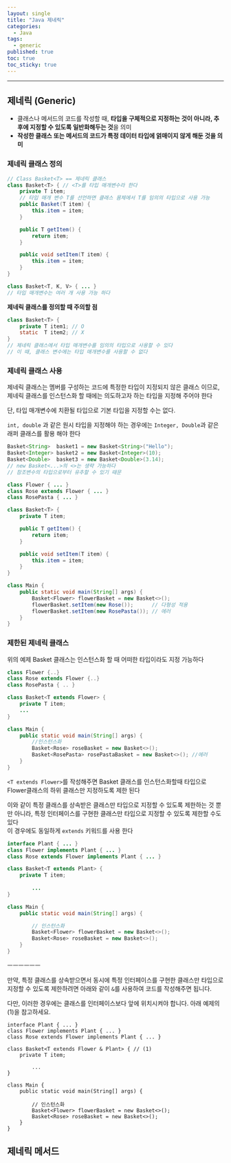 ```yaml
---
layout: single
title: "Java 제네릭"
categories:
  - Java
tags:
  - generic
published: true
toc: true
toc_sticky: true
---
```

----

## 제네릭 (Generic)
- 클래스나 메서드의 코드를 작성할 때, **타입을 구체적으로 지정하는 것이 아니라, 추후에 지정할 수 있도록 일반화해두는 것**을 의미
- **작성한 클래스 또는 메서드의 코드가 특정 데이터 타입에 얽매이지 않게 해둔 것을 의미**

### 제네릭 클래스 정의

```java
// Class Basket<T> == 제네릭 클래스
class Basket<T> { // <T>를 타입 매개변수라 한다
    private T item;
	// 타입 매개 변수 T를 선언하면 클래스 몸체에서 T를 임의의 타입으로 사용 가능
    public Basket(T item) {
        this.item = item;
    }

    public T getItem() {
        return item;
    }

    public void setItem(T item) {
        this.item = item;
    }
}
```

```java
class Basket<T, K, V> { ... }
// 타입 매개변수는 여러 개 사용 가능 하다
```

 **제네릭 클래스를 정의할 때 주의할 점**
 
```java
class Basket<T> {
	private T item1; // O 
	static  T item2; // X 
}
// 제네릭 클래스에서 타입 매개변수를 임의의 타입으로 사용할 수 있다
// 이 때, 클래스 변수에는 타입 매개변수를 사용할 수 없다
```

### 제네릭 클래스 사용
제네릭 클래스는 멤버를 구성하는 코드에 특정한 타입이 지정되지 않은 클래스 이므로, 제네릭 클래스를 인스턴스화 할 때에는 의도하고자 하는 타입을 지정해 주어야 한다

단, 타입 매개변수에 치환될 타입으로 기본 타입을 지정할 수는 없다.  

`int, double` 과 같은 원시 타입을 지정해야 하는 경우에는 `Integer, Double`과 같은 래퍼 클래스를 활용 해야 한다

```java
Basket<String>  basket1 = new Basket<String>("Hello");
Basket<Integer> basket2 = new Basket<Integer>(10);
Basket<Double>  basket3 = new Basket<Double>(3.14);
// new Basket<...>의 <>는 생략 가능하다
// 참조변수의 타입으로부터 유추할 수 있기 때문
```

```java
class Flower { ... }
class Rose extends Flower { ... }
class RosePasta { ... }

class Basket<T> {
    private T item;

    public T getItem() {
        return item;
    }

    public void setItem(T item) {
        this.item = item;
    }
}

class Main {
    public static void main(String[] args) {
        Basket<Flower> flowerBasket = new Basket<>();
        flowerBasket.setItem(new Rose());      // 다형성 적용
        flowerBasket.setItem(new RosePasta()); // 에러
    }
}
```

### 제한된 제네릭 클래스
위의 예제 Basket 클래스는 인스턴스화 할 때 어떠한 타입이라도 지정 가능하다

```java
class Flower {..}
class Rose extends Flower {..}
class RosePasta { .. }

class Basket<T extends Flower> {
    private T item;
    ...
}

class Main {
	public static void main(String[] args) {
		//인스턴스화
		Basket<Rose> roseBasket = new Basket<>();
		Basket<RosePasta> rosePastaBasket = new Basket<>(); //에러
	}
}
```

`<T extends Flower>`를 작성해주면 Basket 클래스를 인스턴스화할때 타입으로 Flower클래스의 하위 클래스만 지정하도록 제한 된다
   
   
이와 같이 특정 클래스를 상속받은 클래스만 타입으로 지정할 수 있도록 제한하는 것 뿐만 아니라, 특정 인터페이스를 구현한 클래스만 타입으로 지정할 수 있도록 제한할 수도 있다  
이 경우에도 동일하게 `extends` 키워드를 사용 한다

```java
interface Plant { ... }
class Flower implements Plant { ... }
class Rose extends Flower implements Plant { ... }

class Basket<T extends Plant> {
    private T item;
	
		...
}

class Main {
    public static void main(String[] args) {

        // 인스턴스화 
        Basket<Flower> flowerBasket = new Basket<>();
        Basket<Rose> roseBasket = new Basket<>();
    }
}
```

ㅡㅡㅡㅡㅡㅡ

만약, 특정 클래스를 상속받으면서 동시에 특정 인터페이스를 구현한 클래스만 타입으로 지정할 수 있도록 제한하려면 아래와 같이 `&`를 사용하여 코드를 작성해주면 됩니다.

다만, 이러한 경우에는 클래스를 인터페이스보다 앞에 위치시켜야 합니다. 아래 예제의 (1)을 참고하세요.

```
interface Plant { ... }
class Flower implements Plant { ... }
class Rose extends Flower implements Plant { ... }

class Basket<T extends Flower & Plant> { // (1)
    private T item;
	
		...
}

class Main {
    public static void main(String[] args) {

        // 인스턴스화 
        Basket<Flower> flowerBasket = new Basket<>();
        Basket<Rose> roseBasket = new Basket<>();
    }
}
```
## 제네릭 메서드
